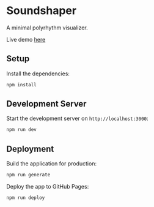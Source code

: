 # Soundshaper

A minimal polyrhythm visualizer.

Live demo [here](https://blackburn32.github.io/soundshaper/)

## Setup

Install the dependencies:

```bash
npm install
```

## Development Server

Start the development server on `http://localhost:3000`:

```bash
npm run dev
```

## Deployment

Build the application for production:

```bash
npm run generate
```

Deploy the app to GitHub Pages:

```bash
npm run deploy
```

